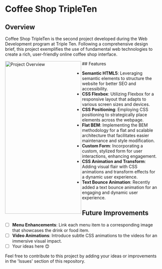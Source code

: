 # Coffee Shop TripleTen

## Overview

Coffee Shop TripleTen is the second project developed during the Web Development program at Triple Ten. Following a comprehensive design brief, this project exemplifies the use of fundamental web technologies to create a rich, user-friendly online coffee shop interface.

<img src="https://github.com/GregoryAlexandre369/Coffee_Shop/blob/main/Project%20Overview.png" alt="Project Overview" width="250" height="500" align="left">
## Features

- **Semantic HTML5**: Leveraging semantic elements to structure the website for better SEO and accessibility.
- **CSS Flexbox**: Utilizing Flexbox for a responsive layout that adapts to various screen sizes and devices.
- **CSS Positioning**: Employing CSS positioning to strategically place elements across the webpage.
- **Flat BEM**: Implementing the BEM methodology for a flat and scalable architecture that facilitates easier maintenance and style modification.
- **Custom Form**: Incorporating a custom, stylized form for user interactions, enhancing engagement.
- **CSS Animation and Transform**: Adding visual flair with CSS animations and transform effects for a dynamic user experience.
- **Text Bounce Animation**: Recently added a text bounce animation for an engaging and dynamic user experience.

## Future Improvements

- [ ] **Menu Enhancements**: Link each menu item to a corresponding image that showcases the drink or food item.
- [ ] **Video Animations**: Introduce subtle CSS animations to the videos for an immersive visual impact.
- [ ] Your ideas here 😊

Feel free to contribute to this project by adding your ideas or improvements in the 'Issues' section of this repository.

